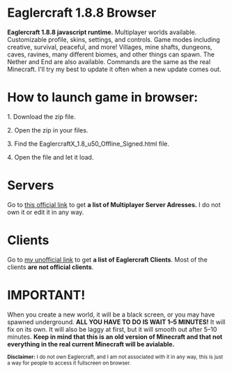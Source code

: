<html>
  <h1>Eaglercraft 1.8.8 Browser</h1>
<head>
<p>
<b>Eaglercraft 1.8.8 javascript runtime.</b> Multiplayer worlds available. Customizable profile, skins, settings, and controls. Game modes including creative, survival, peaceful, and more! Villages, mine shafts, dungeons, caves, ravines, many different biomes, and other things can spawn. The Nether and End are also available. Commands are the same as the real Minecraft. </b> I'll try my best to update it often when a new update comes out.
</p>
</head>

<body>

<p>
<h1>How to launch game in browser:</h1>
<p>1. Download the zip file.</p>
<p>2. Open the zip in your files.</p>
<p>3. Find the EaglercraftX_1.8_u50_Offline_Signed.html file.</p>
<p>4. Open the file and let it load.</p>
</p>

<p>
<h1>Servers</h1>
Go to <a href="https://servers.eaglercraft.com/"<a>this official link</a> to get <b>a list of Multiplayer Server Adresses.</b> I do not own it or edit it in any way.
</p>

</p>
<h1>Clients</h1>
Go to <a href="https://ez1oo.github.io/eaglercraft-clients"<a>my unofficial link</a> to get <b>a list of Eaglercraft Clients</b>. Most of the clients <b>are not official clients</b>.

<h1>IMPORTANT!</h1>

<p>
When you create a new world, it will be a black screen, or you may have spawned underground. <b>ALL YOU HAVE TO DO IS WAIT 1–5 MINUTES!</b> It will fix on its own. It will also be laggy at first, but it will smooth out after 5–10 minutes. <b>Keep in mind that this is an old version of Minecraft and that not everything in the real current Minecraft will be avialable.</b>
</p>

<div>

<footer><small><b>Disclaimer:</b> I do not own Eaglercraft, and I am not associated with it in any way, this is just a way for people to access it fullscreen on browser.<small><footer>
